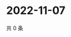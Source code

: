 # 2022-11-07

共 0 条

<!-- BEGIN WEIBO -->
<!-- 最后更新时间 Mon Nov 07 2022 14:21:16 GMT+0800 (China Standard Time) -->

<!-- END WEIBO -->
